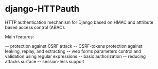 django-HTTPauth
===============

HTTP authentication mechanism for Django based on HMAC and attribute based access control (ABAC).

Main features:

--  protection against CSRF attack
--  CSRF-tokens protection against leaking, replay, and extracting
--  web forms parameters control and validation using regular expressions
--  basic authorization
--  reducing attacks surface
--  session-less support
